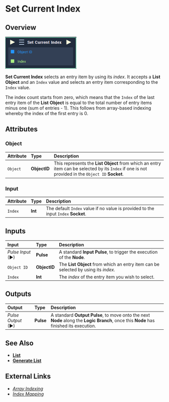 # Set Current Index

## Overview

![The Set Current Index Node.](../../../.gitbook/assets/set-current-index.PNG)

**Set Current Index** selects an entry item by using its _index_. It accepts a **List** **Object** and an `Index` value and selects an entry item corresponding to the `Index` value.

The index count starts from zero, which means that the `Index` of the last entry item of the **List** **Object** is equal to the total number of entry items minus one \(sum of entries - 1\). This follows from array-based indexing whereby the index of the first entry is 0.

## Attributes

### Object

| Attribute | Type | Description |
| :--- | :--- | :--- |
| `Object` | **ObjectID** | This represents the **List** **Object** from which an entry item can be selected by its `Index` if one is not provided in the `Object ID` **Socket**. |

### Input

| Attribute | Type | Description |
| :--- | :--- | :--- |
| `Index` | **Int** | The default `Index` value if no value is provided to the input `Index` **Socket**. |

## Inputs

| Input | Type | Description |
| :--- | :--- | :--- |
| _Pulse Input_ \(►\) | **Pulse** | A standard **Input Pulse**, to trigger the execution of the **Node**. |
| `Object ID` | **ObjectID** | The **List** **Object** from which an entry item can be selected by using its _index_. |
| `Index` | **Int** | The _index_ of the entry item you wish to select. |

## Outputs

| Output | Type | Description |
| :--- | :--- | :--- |
| _Pulse Output_ \(►\) | **Pulse** | A standard **Output Pulse**, to move onto the next **Node** along the **Logic Branch**, once this **Node** has finished its execution. |

## See Also

* [**List**](https://github.com/cgi-studio-gmbh/incari-doc/tree/66656c2442958de634bc73f77b533a03f83df0fb/toolbox/incari/list/objects/scene-objects/list.md)
* [**Generate List**](generate-list.md)

## External Links

* [_Array Indexing_](https://en.wikipedia.org/wiki/Array_data_structure)
* [_Index Mapping_](https://en.wikipedia.org/wiki/Index_mapping)


